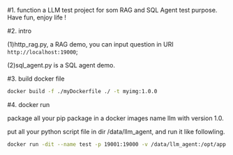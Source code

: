 #1. function
a LLM test project for som RAG and SQL Agent test purpose. 
Have fun, enjoy life !

#2. intro

 (1)http_rag.py, a RAG demo, you can input question in URI `http://localhost:19000`;

 (2)sql_agent.py is a SQL agent demo.

#3. build docker file

```sh
docker build -f ./myDockerfile ./ -t myimg:1.0.0
```

#4. docker run

package all your pip package in a docker images name llm with version 1.0.

put all your python script file in dir /data/llm_agent, and run it like followling.

```sh
docker run -dit --name test -p 19001:19000 -v /data/llm_agent:/opt/app llm:1.0
```
